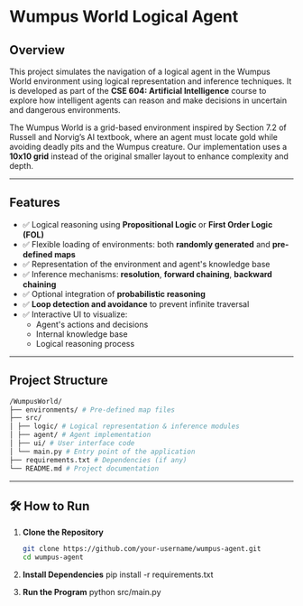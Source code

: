 # Wumpus World Logical Agent

## Overview

This project simulates the navigation of a logical agent in the Wumpus World environment using logical representation and inference techniques. It is developed as part of the **CSE 604: Artificial Intelligence** course to explore how intelligent agents can reason and make decisions in uncertain and dangerous environments.

The Wumpus World is a grid-based environment inspired by Section 7.2 of Russell and Norvig’s AI textbook, where an agent must locate gold while avoiding deadly pits and the Wumpus creature. Our implementation uses a **10x10 grid** instead of the original smaller layout to enhance complexity and depth.

---

## Features

- ✅ Logical reasoning using **Propositional Logic** or **First Order Logic (FOL)**
- ✅ Flexible loading of environments: both **randomly generated** and **pre-defined maps**
- ✅ Representation of the environment and agent's knowledge base
- ✅ Inference mechanisms: **resolution**, **forward chaining**, **backward chaining**
- ✅ Optional integration of **probabilistic reasoning**
- ✅ **Loop detection and avoidance** to prevent infinite traversal
- ✅ Interactive UI to visualize:
  - Agent's actions and decisions
  - Internal knowledge base
  - Logical reasoning process

---

## Project Structure
```bash
/WumpusWorld/
├── environments/ # Pre-defined map files
├── src/
│ ├── logic/ # Logical representation & inference modules
│ ├── agent/ # Agent implementation
│ ├── ui/ # User interface code
│ └── main.py # Entry point of the application
├── requirements.txt # Dependencies (if any)
└── README.md # Project documentation
```

---

## 🛠 How to Run

1. **Clone the Repository**
   ```bash
   git clone https://github.com/your-username/wumpus-agent.git
   cd wumpus-agent
2. **Install Dependencies**
    pip install -r requirements.txt

3. **Run the Program**
    python src/main.py
    ```
